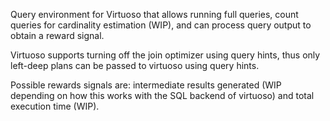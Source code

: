 Query environment for Virtuoso that allows running full queries, 
count queries for cardinality estimation (WIP), and can process query output to obtain a reward signal.

Virtuoso supports turning off the join optimizer using query hints, thus only left-deep
plans can be passed to virtuoso using query hints. 

Possible rewards signals are: intermediate results generated 
(WIP depending on how this works with the SQL backend of virtuoso) and total execution time (WIP).


